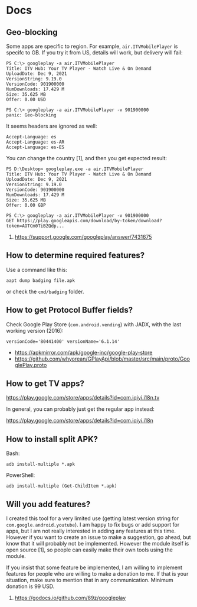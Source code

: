 # Docs

## Geo-blocking

Some apps are specific to region. For example, `air.ITVMobilePlayer` is specifc
to GB. If you try it from US, details will work, but delivery will fail:

~~~
PS C:\> googleplay -a air.ITVMobilePlayer
Title: ITV Hub: Your TV Player - Watch Live & On Demand
UploadDate: Dec 9, 2021
VersionString: 9.19.0
VersionCode: 901900000
NumDownloads: 17.429 M
Size: 35.625 MB
Offer: 0.00 USD

PS C:\> googleplay -a air.ITVMobilePlayer -v 901900000
panic: Geo-blocking
~~~

It seems headers are ignored as well:

~~~
Accept-Language: es
Accept-Language: es-AR
Accept-Language: es-ES
~~~

You can change the country [1], and then you get expected result:

~~~
PS D:\Desktop> googleplay.exe -a air.ITVMobilePlayer
Title: ITV Hub: Your TV Player - Watch Live & On Demand
UploadDate: Dec 9, 2021
VersionString: 9.19.0
VersionCode: 901900000
NumDownloads: 17.429 M
Size: 35.625 MB
Offer: 0.00 GBP

PS C:\> googleplay -a air.ITVMobilePlayer -v 901900000
GET https://play.googleapis.com/download/by-token/download?token=AOTCm0TiBZQdp...
~~~

1. https://support.google.com/googleplay/answer/7431675

## How to determine required features?

Use a command like this:

~~~
aapt dump badging file.apk
~~~

or check the `cmd/badging` folder.

## How to get Protocol Buffer fields?

Check Google Play Store (`com.android.vending`) with JADX, with the last
working version (2016):

~~~
versionCode='80441400' versionName='6.1.14'
~~~

- https://apkmirror.com/apk/google-inc/google-play-store
- https://github.com/whyorean/GPlayApi/blob/master/src/main/proto/GooglePlay.proto

## How to get TV apps?

https://play.google.com/store/apps/details?id=com.iqiyi.i18n.tv

In general, you can probably just get the regular app instead:

https://play.google.com/store/apps/details?id=com.iqiyi.i18n

## How to install split APK?

Bash:

~~~
adb install-multiple *.apk
~~~

PowerShell:

~~~
adb install-multiple (Get-ChildItem *.apk)
~~~

## Will you add features?

I created this tool for a very limited use (getting latest version string for
`com.google.android.youtube`). I am happy to fix bugs or add support for apps,
but I am not really interested in adding any features at this time. However if
you want to create an issue to make a suggestion, go ahead, but know that it
will probably not be implemented. However the module itself is open source [1],
so people can easily make their own tools using the module.

If you insist that some feature be implemented, I am willing to implement
features for people who are willing to make a donation to me. If that is your
situation, make sure to mention that in any communication. Minimum donation is
99 USD.

1. https://godocs.io/github.com/89z/googleplay
